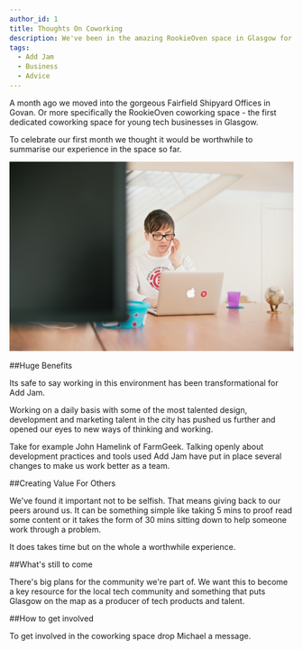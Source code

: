 ```yaml
---
author_id: 1
title: Thoughts On Coworking
description: We've been in the amazing RookieOven space in Glasgow for a month now. Here's our experience of it so far.
tags:
  - Add Jam
  - Business
  - Advice
---
```

A month ago we moved into the gorgeous Fairfield Shipyard Offices in Govan. Or more specifically the RookieOven coworking space - the first dedicated coworking space for young tech businesses in Glasgow.

To celebrate our first month we thought it would be worthwhile to summarise our experience in the space so far.

![RookieOven](/images/blog/rookieoven-chris.jpg "Rookieoven")

##Huge Benefits

Its safe to say working in this environment has been transformational for Add Jam.

Working on a daily basis with some of the most talented design, development and marketing talent in the city has pushed us further and opened our eyes to new ways of thinking and working.

Take for example John Hamelink of FarmGeek. Talking openly about development practices and tools used Add Jam have put in place several changes to make us work better as a team.


##Creating Value For Others

We've found it important not to be selfish. That means giving back to our peers around us. It can be something simple like taking 5 mins to proof read  some content or it takes the form of 30 mins sitting down to help someone work through a problem. 

It does takes time but on the whole a worthwhile experience.

##What's still to come

There's big plans for the community we're part of. We want this to become a key resource for the local tech community and something that puts Glasgow on the map as a producer of tech products and talent.

##How to get involved

To get involved in the coworking space drop Michael a message.
